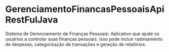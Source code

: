 # GerenciamentoFinancasPessoaisApiRestFulJava
Sistema de Gerenciamento de Finanças Pessoais: Aplicativo que ajude os usuários a controlar suas finanças pessoais. Isso pode incluir rastreamento de despesas, categorização de transações e geração de relatórios.
